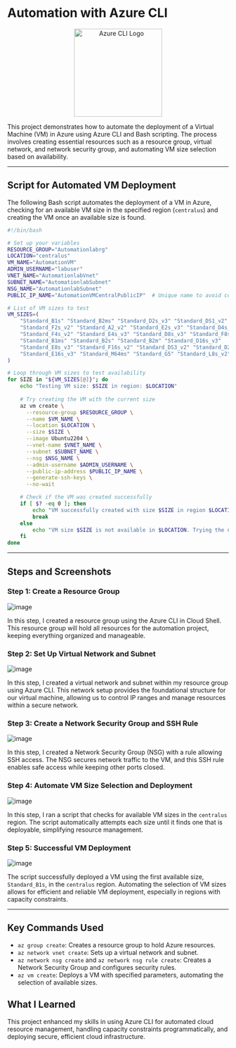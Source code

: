 # Automation with Azure CLI

<p align="center">
  <img src="https://github.com/user-attachments/assets/dcd0ebb3-1a49-4d9f-b86b-8ebea9fbd561" alt="Azure CLI Logo" width="200"/>
</p>

This project demonstrates how to automate the deployment of a Virtual Machine (VM) in Azure using Azure CLI and Bash scripting. The process involves creating essential resources such as a resource group, virtual network, and network security group, and automating VM size selection based on availability.

---

## Script for Automated VM Deployment

The following Bash script automates the deployment of a VM in Azure, checking for an available VM size in the specified region (`centralus`) and creating the VM once an available size is found.

```bash
#!/bin/bash

# Set up your variables
RESOURCE_GROUP="Automationlabrg"
LOCATION="centralus"
VM_NAME="AutomationVM"
ADMIN_USERNAME="labuser"
VNET_NAME="AutomationlabVnet"
SUBNET_NAME="AutomationlabSubnet"
NSG_NAME="AutomationlabSubnet"
PUBLIC_IP_NAME="AutomationVMCentralPublicIP"  # Unique name to avoid conflicts

# List of VM sizes to test
VM_SIZES=(
    "Standard_B1s" "Standard_B2ms" "Standard_D2s_v3" "Standard_DS1_v2" 
    "Standard_F2s_v2" "Standard_A2_v2" "Standard_E2s_v3" "Standard_D4s_v3" 
    "Standard_F4s_v2" "Standard_E4s_v3" "Standard_D8s_v3" "Standard_F8s_v2"
    "Standard_B1ms" "Standard_B2s" "Standard_B2m" "Standard_D16s_v3" 
    "Standard_E8s_v3" "Standard_F16s_v2" "Standard_DS3_v2" "Standard_D2_v2" 
    "Standard_E16s_v3" "Standard_M64ms" "Standard_G5" "Standard_L8s_v2"
)

# Loop through VM sizes to test availability
for SIZE in "${VM_SIZES[@]}"; do
    echo "Testing VM size: $SIZE in region: $LOCATION"
    
    # Try creating the VM with the current size
    az vm create \
      --resource-group $RESOURCE_GROUP \
      --name $VM_NAME \
      --location $LOCATION \
      --size $SIZE \
      --image Ubuntu2204 \
      --vnet-name $VNET_NAME \
      --subnet $SUBNET_NAME \
      --nsg $NSG_NAME \
      --admin-username $ADMIN_USERNAME \
      --public-ip-address $PUBLIC_IP_NAME \
      --generate-ssh-keys \
      --no-wait

    # Check if the VM was created successfully
    if [ $? -eq 0 ]; then
        echo "VM successfully created with size $SIZE in region $LOCATION"
        break
    else
        echo "VM size $SIZE is not available in $LOCATION. Trying the next size..."
    fi
done
```

---

## Steps and Screenshots

### Step 1: Create a Resource Group
![image](https://github.com/user-attachments/assets/1861bf0f-5d87-4b9e-98b4-90a4668effbe)

In this step, I created a resource group using the Azure CLI in Cloud Shell. This resource group will hold all resources for the automation project, keeping everything organized and manageable.

### Step 2: Set Up Virtual Network and Subnet
![image](https://github.com/user-attachments/assets/2b2231cb-bcb2-4515-8fd7-fedcbf2564da)

In this step, I created a virtual network and subnet within my resource group using Azure CLI. This network setup provides the foundational structure for our virtual machine, allowing us to control IP ranges and manage resources within a secure network.

### Step 3: Create a Network Security Group and SSH Rule
![image](https://github.com/user-attachments/assets/6e0f9141-73b7-4c15-bac7-a8013e64b743)

In this step, I created a Network Security Group (NSG) with a rule allowing SSH access. The NSG secures network traffic to the VM, and this SSH rule enables safe access while keeping other ports closed.

### Step 4: Automate VM Size Selection and Deployment
![image](https://github.com/user-attachments/assets/5e910b61-dccc-4e0f-8072-22c9ce046b99)

In this step, I ran a script that checks for available VM sizes in the `centralus` region. The script automatically attempts each size until it finds one that is deployable, simplifying resource management.

### Step 5: Successful VM Deployment
![image](https://github.com/user-attachments/assets/b5c7a52b-5c65-446f-9bdc-5cfa0424d50a)

The script successfully deployed a VM using the first available size, `Standard_B1s`, in the `centralus` region. Automating the selection of VM sizes allows for efficient and reliable VM deployment, especially in regions with capacity constraints.

---

## Key Commands Used
- `az group create`: Creates a resource group to hold Azure resources.
- `az network vnet create`: Sets up a virtual network and subnet.
- `az network nsg create` and `az network nsg rule create`: Creates a Network Security Group and configures security rules.
- `az vm create`: Deploys a VM with specified parameters, automating the selection of available sizes.

## What I Learned
This project enhanced my skills in using Azure CLI for automated cloud resource management, handling capacity constraints programmatically, and deploying secure, efficient cloud infrastructure.
